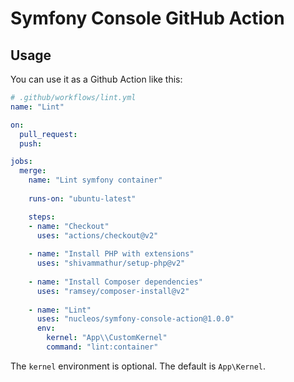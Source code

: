 Symfony Console GitHub Action
=============================

## Usage

You can use it as a Github Action like this:

```yaml
# .github/workflows/lint.yml
name: "Lint"

on:
  pull_request:
  push:

jobs:
  merge:
    name: "Lint symfony container"
    
    runs-on: "ubuntu-latest"

    steps:
    - name: "Checkout"
      uses: "actions/checkout@v2"
      
    - name: "Install PHP with extensions"
      uses: "shivammathur/setup-php@v2"
        
    - name: "Install Composer dependencies"
      uses: "ramsey/composer-install@v2"
      
    - name: "Lint"
      uses: "nucleos/symfony-console-action@1.0.0"
      env:
        kernel: "App\\CustomKernel"
        command: "lint:container"
```

The ``kernel`` environment is optional. The default is `App\Kernel`.
